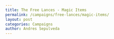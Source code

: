 ```yaml
---
title: The Free Lances - Magic Items
permalink: /campaigns/free-lances/magic-items/
layout: post
categories: Campaigns
author: Andres Sepulveda
---
```


